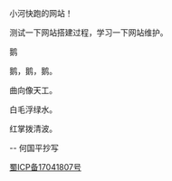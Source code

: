 
小河快跑的网站！

测试一下网站搭建过程，学习一下网站维护。

鹅

鹅，鹅，鹅。

曲向像天工。

白毛浮绿水。

红掌拨清波。

-- 何国平抄写

<a href='http://www.miibeian.gov.cn' target='_blank'>蜀ICP备17041807号</a>
